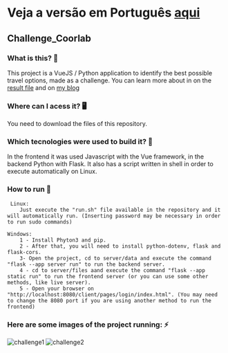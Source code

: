 # Veja a versão em Português <a href="README-ptbr.md">aqui</a>

## Challenge_Coorlab

### What is this? 🤔 
This project is a VueJS / Python application to identify the best possible travel options, made as a challenge. You can learn more about in on the <a href="result.md">result file</a> and on <a href="https://devblog-ruan.vercel.app/post/2?language=English">my blog</a>

### Where can I acess it? 🖥
You need to download the files of this repository.

### Which tecnologies were used to build it? 🚀 
In the frontend it was used Javascript with the Vue framework, in the backend Python with Flask. It also has a script written in shell in order to execute automatically on Linux.

### How to run 🏃

     Linux:
        Just execute the "run.sh" file available in the repository and it will automatically run. (Inserting password may be necessary in order to run sudo commands)

    Windows:
        1 - Install Phyton3 and pip. 
        2 - After that, you will need to install python-dotenv, flask and flask-cors. 
        3- Open the project, cd to server/data and execute the command "flask --app server run" to run the backend server.
        4 - cd to server/files aand execute the command "flask --app static run" to run the frontend server (or you can use some other methods, like live server).
        5 - Open your browser on "http://localhost:8080/client/pages/login/index.html". (You may need to change the 8080 port if you are using another method to run the frontend)

### Here are some images of the project running: ⚡️

![challenge1](https://github.com/RuanEmanuell/challenge_coorlab/assets/113607857/4fb55518-aae1-42ed-afc2-5272d2d12f75)
![challenge2](https://github.com/RuanEmanuell/challenge_coorlab/assets/113607857/d882154e-5336-4871-a098-44f0f12f9e07)



